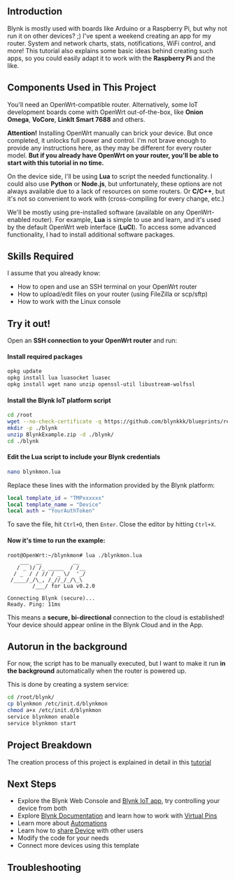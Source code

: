 ## Introduction

Blynk is mostly used with boards like Arduino or a Raspberry Pi, but why not run it on other devices? ;)
I've spent a weekend creating an app for my router. System and network charts, stats, notifications, WiFi control, and more!
This tutorial also explains some basic ideas behind creating such apps, so you could easily adapt it to work with the **Raspberry Pi** and the like.

## Components Used in This Project

You'll need an OpenWrt-compatible router.
Alternatively, some IoT development boards come with OpenWrt out-of-the-box, like **Onion Omega**, **VoCore**, **LinkIt Smart 7688** and others.

**Attention!** Installing OpenWrt manually can brick your device. But once completed, it unlocks full power and control. I'm not brave enough to provide any instructions here, as they may be different for every router model. **But if you already have OpenWrt on your router, you'll be able to start with this tutorial in no time.**

On the device side, I'll be using **Lua** to script the needed functionality. I could also use **Python** or **Node.js**, but unfortunately, these options are not always available due to a lack of resources on some routers. Or **C/C++**, but it's not so convenient to work with (cross-compiling for every change, etc.)

We'll be mostly using pre-installed software (available on any OpenWrt-enabled router).
For example, **Lua** is simple to use and learn, and it's used by the default OpenWrt web interface (**LuCI**).
To access some advanced functionality, I had to install additional software packages.

## Skills Required

I assume that you already know:

- How to open and use an SSH terminal on your OpenWrt router
- How to upload/edit files on your router (using FileZilla or scp/sftp)
- How to work with the Linux console

## Try it out!

Open an **SSH connection to your OpenWrt router** and run:

#### Install required packages

```sh
opkg update
opkg install lua luasocket luasec
opkg install wget nano unzip openssl-util libustream-wolfssl
```

#### Install the Blynk IoT platform script

```sh
cd /root
wget --no-check-certificate -q https://github.com/blynkkk/blueprints/releases/latest/download/Access_OpenWrt_Router_Remotely_Lua.zip -o BlynkExample.zip
mkdir -p ./blynk
unzip BlynkExample.zip -d ./blynk/
cd ./blynk
```

#### Edit the Lua script to include your Blynk credentials

```sh
nano blynkmon.lua
```

Replace these lines with the information provided by the Blynk platform:

```lua
local template_id = "TMPxxxxxx"
local template_name = "Device"
local auth = "YourAuthToken"
```

To save the file, hit `Ctrl+O`, then `Enter`. Close the editor by hitting `Ctrl+X`.

#### Now it's time to run the example:

```log
root@OpenWrt:~/blynkmon# lua ./blynkmon.lua
    ___  __          __
   / _ )/ /_ _____  / /__
  / _  / / // / _ \/  '_/
 /____/_/\_, /_//_/_/\_\
        /___/ for Lua v0.2.0

Connecting Blynk (secure)...
Ready. Ping: 11ms
```

This means a **secure, bi-directional** connection to the cloud is established!
Your device should appear online in the Blynk Cloud and in the App.

## Autorun in the background

For now, the script has to be manually executed, but I want to make it run **in the background** automatically when the router is powered up.

This is done by creating a system service:

```sh
cd /root/blynk/
cp blynkmon /etc/init.d/blynkmon
chmod a+x /etc/init.d/blynkmon
service blynkmon enable
service blynkmon start
```

## Project Breakdown

The creation process of this project is explained in detail in this [tutorial](https://www.hackster.io/projects/6c23c2)

## Next Steps
* Explore the Blynk Web Console and [Blynk IoT app](https://docs.blynk.io/en/downloads/blynk-apps-for-ios-and-android), try controlling your device from both
* Explore [Blynk Documentation](https://docs.blynk.io/en/) and learn how to work with [Virtual Pins](https://docs.blynk.io/en/getting-started/using-virtual-pins-to-control-physical-devices)
* Learn more about [Automations](https://docs.blynk.io/en/concepts/automations)
* Learn how to [share Device](https://docs.blynk.io/en/concepts/users) with other users
* Modify the code for your needs
* Connect more devices using this template

## Troubleshooting


